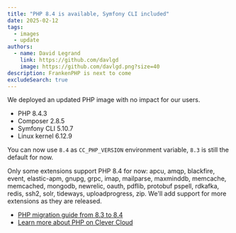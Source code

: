 ```yaml
---
title: "PHP 8.4 is available, Symfony CLI included"
date: 2025-02-12
tags:
  - images
  - update
authors:
  - name: David Legrand
    link: https://github.com/davlgd
    image: https://github.com/davlgd.png?size=40
description: FrankenPHP is next to come
excludeSearch: true
---
```


We deployed an updated PHP image with no impact for our users.

  * PHP 8.4.3
  * Composer 2.8.5
  * Symfony CLI 5.10.7
  * Linux kernel 6.12.9

You can now use `8.4` as `CC_PHP_VERSION` environment variable, `8.3` is still the default for now.

Only some extensions support PHP 8.4 for now: apcu, amqp, blackfire, event, elastic-apm, gnupg, grpc, imap, mailparse, maxminddb, memcache, memcached, mongodb, newrelic, oauth, pdflib, protobuf pspell, rdkafka, redis, ssh2, solr, tideways, uploadprogress, zip. We'll add support for more extensions as they are released.

* [PHP migration guide from 8.3 to 8.4](https://www.php.net/migration84)
* [Learn more about PHP on Clever Cloud](/developers/doc/applications/php/)
